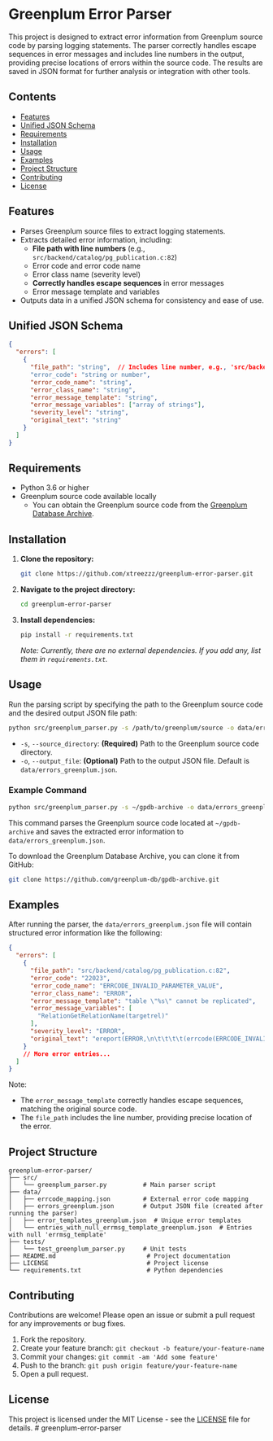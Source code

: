 # Greenplum Error Parser

This project is designed to extract error information from Greenplum source code by parsing logging statements. The parser correctly handles escape sequences in error messages and includes line numbers in the output, providing precise locations of errors within the source code. The results are saved in JSON format for further analysis or integration with other tools.

## Contents

- [Features](#features)
- [Unified JSON Schema](#unified-json-schema)
- [Requirements](#requirements)
- [Installation](#installation)
- [Usage](#usage)
- [Examples](#examples)
- [Project Structure](#project-structure)
- [Contributing](#contributing)
- [License](#license)

## Features

- Parses Greenplum source files to extract logging statements.
- Extracts detailed error information, including:
  - **File path with line numbers** (e.g., `src/backend/catalog/pg_publication.c:82`)
  - Error code and error code name
  - Error class name (severity level)
  - **Correctly handles escape sequences** in error messages
  - Error message template and variables
- Outputs data in a unified JSON schema for consistency and ease of use.

## Unified JSON Schema

```json
{
  "errors": [
    {
      "file_path": "string",  // Includes line number, e.g., 'src/backend/catalog/pg_publication.c:82'
      "error_code": "string or number",
      "error_code_name": "string",
      "error_class_name": "string",
      "error_message_template": "string",
      "error_message_variables": ["array of strings"],
      "severity_level": "string",
      "original_text": "string"
    }
  ]
}
```

## Requirements

- Python 3.6 or higher
- Greenplum source code available locally
  - You can obtain the Greenplum source code from the [Greenplum Database Archive](https://github.com/greenplum-db/gpdb-archive).

## Installation

1. **Clone the repository:**

   ```bash
   git clone https://github.com/xtreezzz/greenplum-error-parser.git
   ```

2. **Navigate to the project directory:**

   ```bash
   cd greenplum-error-parser
   ```

3. **Install dependencies:**

   ```bash
   pip install -r requirements.txt
   ```

   *Note: Currently, there are no external dependencies. If you add any, list them in `requirements.txt`.*

## Usage

Run the parsing script by specifying the path to the Greenplum source code and the desired output JSON file path:

```bash
python src/greenplum_parser.py -s /path/to/greenplum/source -o data/errors_greenplum.json
```

- `-s`, `--source_directory`: **(Required)** Path to the Greenplum source code directory.
- `-o`, `--output_file`: **(Optional)** Path to the output JSON file. Default is `data/errors_greenplum.json`.

### **Example Command**

```bash
python src/greenplum_parser.py -s ~/gpdb-archive -o data/errors_greenplum.json
```

This command parses the Greenplum source code located at `~/gpdb-archive` and saves the extracted error information to `data/errors_greenplum.json`.

To download the Greenplum Database Archive, you can clone it from GitHub:

```bash
git clone https://github.com/greenplum-db/gpdb-archive.git
```

## Examples

After running the parser, the `data/errors_greenplum.json` file will contain structured error information like the following:

```json
{
  "errors": [
    {
      "file_path": "src/backend/catalog/pg_publication.c:82",
      "error_code": "22023",
      "error_code_name": "ERRCODE_INVALID_PARAMETER_VALUE",
      "error_class_name": "ERROR",
      "error_message_template": "table \"%s\" cannot be replicated",
      "error_message_variables": [
        "RelationGetRelationName(targetrel)"
      ],
      "severity_level": "ERROR",
      "original_text": "ereport(ERROR,\n\t\t\t\t(errcode(ERRCODE_INVALID_PARAMETER_VALUE),\n\t\t\t\t errmsg(\"table \\\"%s\\\" cannot be replicated\",\n\t\t\t\t\t\tRelationGetRelationName(targetrel)),\n\t\t\t\t errdetail(\"Temporary and unlogged relations cannot be replicated.\")))"
    }
    // More error entries...
  ]
}
```

Note:
- The `error_message_template` correctly handles escape sequences, matching the original source code.
- The `file_path` includes the line number, providing precise location of the error.

## Project Structure

```
greenplum-error-parser/
├── src/
│   └── greenplum_parser.py          # Main parser script
├── data/
│   ├── errcode_mapping.json         # External error code mapping
│   ├── errors_greenplum.json        # Output JSON file (created after running the parser)
│   ├── error_templates_greenplum.json  # Unique error templates
│   └── entries_with_null_errmsg_template_greenplum.json  # Entries with null 'errmsg_template'
├── tests/
│   └── test_greenplum_parser.py     # Unit tests
├── README.md                         # Project documentation
├── LICENSE                           # Project license
└── requirements.txt                  # Python dependencies
```

## Contributing

Contributions are welcome! Please open an issue or submit a pull request for any improvements or bug fixes.

1. Fork the repository.
2. Create your feature branch: `git checkout -b feature/your-feature-name`
3. Commit your changes: `git commit -am 'Add some feature'`
4. Push to the branch: `git push origin feature/your-feature-name`
5. Open a pull request.

## License

This project is licensed under the MIT License - see the [LICENSE](LICENSE) file for details.
#   g r e e n p l u m - e r r o r - p a r s e r  
 
